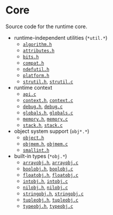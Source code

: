 # Core

Source code for the runtime core.

+ runtime-independent utilities (`*util.*`)
  - [`algorithm.h`](algorithm.h)
  - [`attributes.h`](attributes.h)
  - [`bits.h`](bits.h)
  - [`compat.h`](compat.h)
  - [`ndefutil.h`](ndefutil.h)
  - [`platform.h`](platform.h)
  - [`strutil.h`](strutil.h), [`strutil.c`](strutil.c)
+ runtime context
  - [`api.c`](api.c)
  - [`context.h`](context.h), [`context.c`](context.c)
  - [`debug.h`](debug.h), [`debug.c`](debug.c)
  - [`globals.h`](globals.h), [`globals.c`](globals.c)
  - [`memory.h`](memory.h), [`memory.c`](memory.c)
  - [`stack.h`](stack.h), [`stack.c`](stack.c)
+ object system support (`obj*.*`)
  - [`object.h`](object.h)
  - [`objmem.h`](objmem.h), [`objmem.c`](objmem.c)
  - [`smallint.h`](smallint.h)
+ built-in types (`*obj.*`)
  - [`arrayobj.h`](arrayobj.h), [`arrayobj.c`](arrayobj.c)
  - [`boolobj.h`](boolobj.h), [`boolobj.c`](boolobj.c)
  - [`floatobj.h`](floatobj.h), [`floatobj.c`](floatobj.c)
  - [`intobj.h`](intobj.h), [`intobj.c`](intobj.c)
  - [`nilobj.h`](nilobj.h), [`nilobj.c`](nilobj.c)
  - [`stringobj.h`](stringobj.h), [`stringobj.c`](stringobj.c)
  - [`tupleobj.h`](tupleobj.h), [`tupleobj.c`](tupleobj.c)
  - [`typeobj.h`](typeobj.h), [`typeobj.c`](typeobj.c)
